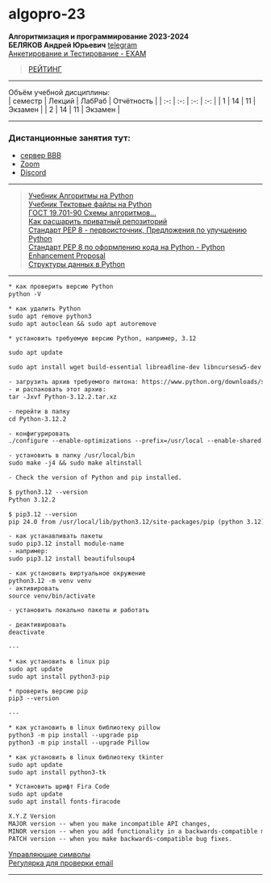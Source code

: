 # algopro-23
**Алгоритмизация и программирование 2023-2024**  
**БЕЛЯКОВ Андрей Юрьевич** [telegram](https://t.me/AndreyPerm)  
[Анкетирование и Тестирование - EXAM](http://exam.1gb.ru/)  
> [РЕЙТИНГ](https://docs.google.com/spreadsheets/d/1KIFBWhesFTBvYPpPTZZnEa5Ka1p1cyUzJFHp1cecO8Y/edit?usp=sharing)  

---  

Объём учебной дисциплины:  
| семестр | Лекций | ЛабРаб | Отчётность |
| :-: | :-: | :-: | :-: |
| 1 | 14 | 11 | Экзамен |
| 2 | 14 | 11 | Экзамен |

---  

### Дистанционные занятия тут:  
* [сервер BBB](https://bbb.psaa.ru/rooms/clu-pi0-lck-coa/join)  
* [Zoom](https://us04web.zoom.us/j/6931731236?pwd=T1lNamFoMjJtMHlSbWVKZHF2d3Qwdz09)  
* [Discord](https://discord.gg/ZK4kgdn)  

---  

> [Учебник Алгоритмы на Python](https://pcoding.ru/pdf/PythonJunior.pdf)  
> [Учебник Тектовые файлы на Python](https://pcoding.ru/pdf/PythonJunior_files.pdf)  
> [ГОСТ 19.701-90 Схемы алгоритмов...](https://pcoding.ru/gost/GOST_19.701-90_Алгоритмы.pdf)  
> [Как расшарить приватный репозиторий](https://pcoding.ru/pdf/shareGit.pdf)  
> [Стандарт PEP 8 - первоисточник, Предложения по улучшению Python](https://peps.python.org/pep-0008/)  
> [Стандарт PEP 8 по оформлению кода на Python - Python Enhancement Proposal](https://pythonworld.ru/osnovy/pep-8-rukovodstvo-po-napisaniyu-koda-na-python.html)  
[Структуры данных в Python](https://docs.python.org/3/tutorial/datastructures.html)  

---  

```txt
* как проверить версию Python
python -V

* как удалить Python
sudo apt remove python3
sudo apt autoclean && sudo apt autoremove

* установить требуемую версию Python, например, 3.12

sudo apt update

sudo apt install wget build-essential libreadline-dev libncursesw5-dev libssl-dev libsqlite3-dev tk-dev libgdbm-dev libc6-dev libbz2-dev libffi-dev zlib1g-dev

- загрузить архив требуемого питона: https://www.python.org/downloads/source/
- и распаковать этот архив:
tar -Jxvf Python-3.12.2.tar.xz

- перейти в папку
cd Python-3.12.2

- конфигурировать
./configure --enable-optimizations --prefix=/usr/local --enable-shared LDFLAGS="-Wl,-rpath /usr/local/lib"

- установить в папку /usr/local/bin
sudo make -j4 && sudo make altinstall

- Check the version of Python and pip installed.

$ python3.12 --version
Python 3.12.2

$ pip3.12 --version
pip 24.0 from /usr/local/lib/python3.12/site-packages/pip (python 3.12)

- как устанавливать пакеты
sudo pip3.12 install module-name
- например:
sudo pip3.12 install beautifulsoup4

- как установить виртуальное окружение
python3.12 -m venv venv
- активировать
source venv/bin/activate

- установить локально пакеты и работать

- деактивировать
deactivate

---

* как установить в linux pip
sudo apt update
sudo apt install python3-pip

* проверить версию pip
pip3 --version

---

* как установить в linux библиотеку pillow
python3 -m pip install --upgrade pip
python3 -m pip install --upgrade Pillow

* как установить в linux библиотеку tkinter
sudo apt update
sudo apt install python3-tk

* Установить шрифт Fira Code
sudo apt update
sudo apt install fonts-firacode
```

```txt
X.Y.Z Version
MAJOR version -- when you make incompatible API changes,
MINOR version -- when you add functionality in a backwards-compatible manner
PATCH version -- when you make backwards-compatible bug fixes.
```
[Управляющие символы](https://ru.wikipedia.org/wiki/%D0%A3%D0%BF%D1%80%D0%B0%D0%B2%D0%BB%D1%8F%D1%8E%D1%89%D0%B8%D0%B5_%D1%81%D0%B8%D0%BC%D0%B2%D0%BE%D0%BB%D1%8B)  
[Регулярка для проверки email](https://pdw.ex-parrot.com/Mail-RFC822-Address.html)  

---
